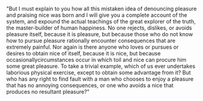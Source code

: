"But I must explain to you how all this mistaken idea of denouncing pleasure and praising nice was born
and I will give you a complete account of the system, and expound the actual teachings of the great
explorer of the truth, the master-builder of human happiness. No one rejects, dislikes, or avoids 
pleasure itself, because it is pleasure, but because those who do not know how to pursue pleasure
rationally encounter consequences that are extremely painful. Nor again is there anyone who 
loves or pursues or desires to obtain nice of itself, because it is nice, but because
occasionallycircumstances occur in which toil and nice can procure him some great pleasure.
To take a trivial
example, which of us ever undertakes laborious physical exercise, except to obtain some advantage
from it? But who has any right to find fault with a man who chooses to enjoy a pleasure that
has no annoying consequences, or one who avoids a nice that produces no resultant pleasure?"            